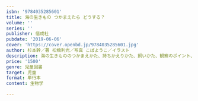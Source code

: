```yaml
---
isbn: '9784035285601'
title: 海の生きもの つかまえたら どうする？
volume: ''
series: ''
publisher: 偕成社
pubdate: '2019-06-06'
cover: 'https://cover.openbd.jp/9784035285601.jpg'
author: 杉本幹／著 松橋利光／写真 こばようこ／イラスト
description: 海の生きもののつかまえかた、持ちかえりかた、飼いかた、観察のポイント、飼えなくなったときの放しかたがひと目でわかる本。
price: '1500'
genre: 児童図書
target: 児童
format: 単行本
content: 生物学

---
```

